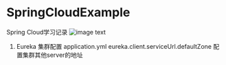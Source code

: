 # SpringCloudExample
Spring Cloud学习记录
![image text](https://github.com/dxdankin87/image/master/cpringcloud.jpg)
1. Eureka
   集群配置
   application.yml
   eureka.client.serviceUrl.defaultZone 配置集群其他server的地址
